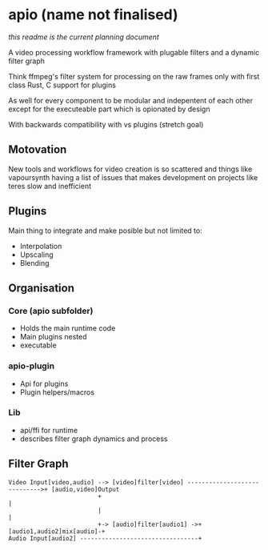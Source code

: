 # apio (name not finalised)
*this readme is the current planning document*

A video processing workflow framework with plugable filters and a dynamic filter graph

Think ffmpeg's filter system for processing on the raw frames only with first class Rust, C support for plugins

As well for every component to be modular and indepentent of each other except for the executeable part which is opionated by design

With backwards compatibility with vs plugins (stretch goal)

## Motovation

New tools and workflows for video creation is so scattered and things like vapoursynth having a list of issues that makes development on projects like teres slow and inefficient 

## Plugins

Main thing to integrate and make posible but not limited to:

- Interpolation
- Upscaling
- Blending

## Organisation

### Core (apio subfolder)

- Holds the main runtime code
- Main plugins nested
- executable

### apio-plugin

- Api for plugins
- Plugin helpers/macros

### Lib

- api/ffi for runtime
- describes filter graph dynamics and process


## Filter Graph


```
Video Input[video,audio] --> [video]filter[video] ----------------------------->+ [audio,video]Output
                         +                                                      |
                         |                                                      |
                         +-> [audio]filter[audio1] ->+[audio1,audio2]mix[audio]-+
Audio Input[audio2] ---------------------------------+
```

